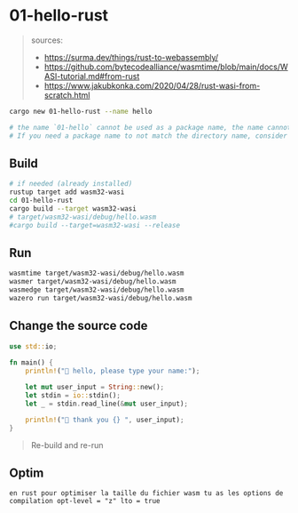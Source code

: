 # 01-hello-rust

> sources: 
> - https://surma.dev/things/rust-to-webassembly/
> - https://github.com/bytecodealliance/wasmtime/blob/main/docs/WASI-tutorial.md#from-rust
> - https://www.jakubkonka.com/2020/04/28/rust-wasi-from-scratch.html


```bash
cargo new 01-hello-rust --name hello

# the name `01-hello` cannot be used as a package name, the name cannot start with a digit
# If you need a package name to not match the directory name, consider using --name flag.
```

## Build

```bash
# if needed (already installed)
rustup target add wasm32-wasi
cd 01-hello-rust
cargo build --target wasm32-wasi
# target/wasm32-wasi/debug/hello.wasm
#cargo build --target=wasm32-wasi --release
```

## Run

```bash
wasmtime target/wasm32-wasi/debug/hello.wasm
wasmer target/wasm32-wasi/debug/hello.wasm
wasmedge target/wasm32-wasi/debug/hello.wasm
wazero run target/wasm32-wasi/debug/hello.wasm
```

## Change the source code

```rust
use std::io;

fn main() {
    println!("👋 hello, please type your name:");
    
    let mut user_input = String::new();
    let stdin = io::stdin();
    let _ = stdin.read_line(&mut user_input);

    println!("🤗 thank you {} ", user_input);
}
```
> Re-build and re-run

## Optim

```
en rust pour optimiser la taille du fichier wasm tu as les options de compilation opt-level = "z" lto = true
```